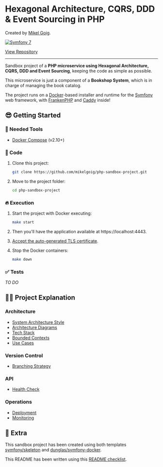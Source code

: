 <h1>
Hexagonal Architecture, CQRS, DDD & Event Sourcing in PHP
</h1>

<p>
Created by <a href="https://mikelgoig.com">Mikel Goig</a>.
</p>

<p>
    <a href="https://symfony.com">
        <img alt="Symfony 7" src="https://img.shields.io/badge/Symfony-7-purple.svg?style=flat-square&logo=symfony"/>
    </a>
</p>

<p>
    <a href="https://github.com/mikelgoig/php-sandbox-project">
        View Repository
    </a>
</p>

---

Sandbox project of a **PHP microservice using Hexagonal Architecture, CQRS, DDD and Event Sourcing**, keeping the code
as simple as possible.

This microservice is just a component of a **Bookshop System**, which is in charge of managing the book catalog.

The project runs on a [Docker](https://www.docker.com)-based installer and runtime for the
[Symfony](https://symfony.com) web framework, with [FrankenPHP](https://frankenphp.dev) and
[Caddy](https://caddyserver.com) inside!

## 😎 Getting Started

### 🐳 Needed Tools

- [Docker Compose](https://docs.docker.com/compose/install) (v2.10+)

### 🦊 Code

1. Clone this project:

    ```bash
    git clone https://github.com/mikelgoig/php-sandbox-project.git
    ```

2. Move to the project folder:

    ```bash
    cd php-sandbox-project
    ```

### 🔥 Execution

1. Start the project with Docker executing:

    ```bash
    make start
    ```

2. Then you'll have the application available at https://localhost:4443.

3. [Accept the auto-generated TLS certificate](https://stackoverflow.com/questions/7580508/getting-chrome-to-accept-self-signed-localhost-certificate/15076602#15076602).

4. Stop the Docker containers:

    ```bash
    make down
    ```

### ✅ Tests

_TO DO_

## 👩‍💻 Project Explanation

### Architecture

- [System Architecture Style](docs/architecture/architecture-style.md)
- [Architecture Diagrams](docs/architecture/architecture-diagrams.md)
- [Tech Stack](docs/architecture/tech-stack.md)
- [Bounded Contexts](docs/architecture/bounded-contexts.md)
- [Use Cases](docs/architecture/use-cases.md)

### Version Control

- [Branching Strategy](docs/version-control/branching-strategy.md)

### API

- [Health Check](docs/api/health-check.md)

### Operations

- [Deployment](docs/operations/deployment.md)
- [Monitoring](docs/operations/monitoring.md)

## 🤩 Extra

This sandbox project has been created using both templates [symfony/skeleton](https://github.com/dunglas/symfony-docker)
and [dunglas/symfony-docker](https://github.com/dunglas/symfony-docker).

This README has been written using this [README checklist](https://github.com/ddbeck/readme-checklist).
